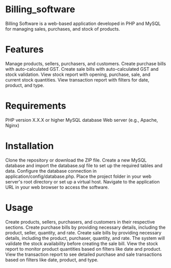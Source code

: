 # Billing_software
Billing Software is a web-based application developed in PHP and MySQL for managing sales, purchases, and stock of products.

# Features
Manage products, sellers, purchasers, and customers.
Create purchase bills with auto-calculated GST.
Create sale bills with auto-calculated GST and stock validation.
View stock report with opening, purchase, sale, and current stock quantities.
View transaction report with filters for date, product, and type.
# Requirements
PHP version X.X.X or higher
MySQL database
Web server (e.g., Apache, Nginx)
# Installation
Clone the repository or download the ZIP file.
Create a new MySQL database and import the database.sql file to set up the required tables and data.
Configure the database connection in application/config/database.php.
Place the project folder in your web server's root directory or set up a virtual host.
Navigate to the application URL in your web browser to access the software.
# Usage
Create products, sellers, purchasers, and customers in their respective sections.
Create purchase bills by providing necessary details, including the product, seller, quantity, and rate.
Create sale bills by providing necessary details, including the product, purchaser, quantity, and rate. The system will validate the stock availability before creating the sale bill.
View the stock report to monitor product quantities based on filters like date and product.
View the transaction report to see detailed purchase and sale transactions based on filters like date, product, and type.
